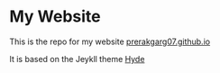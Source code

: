 # My Website

This is the repo for my website [prerakgarg07.github.io](https://prerakgarg07.github.io)

It is based on the Jeykll theme [Hyde](https://github.com/poole/hyde)
